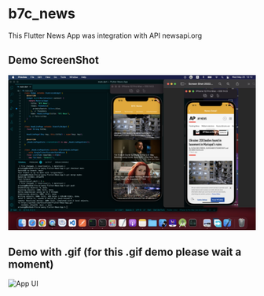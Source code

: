 # b7c_news

This Flutter News App was integration with API newsapi.org

## Demo ScreenShot

![App UI](/demo/screen-shot-demo.png)

## Demo with .gif (for this .gif demo please wait a moment)
![App UI](/demo/demo.gif)

